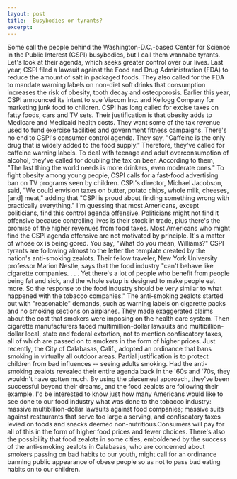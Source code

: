 ```yaml
---
layout: post
title:  Busybodies or tyrants?
excerpt:
---
```




            

    

            

Some call the people behind the Washington-D.C.-based Center for Science in the Public Interest (CSPI) busybodies, but I call them wannabe tyrants. Let's look at their agenda, which seeks greater control over our lives. Last year, CSPI filed a lawsuit against the Food and Drug Administration (FDA) to reduce the amount of salt in packaged foods. They also called for the FDA to mandate warning labels on non-diet soft drinks that consumption increases the risk of obesity, tooth decay and osteoporosis. Earlier this year, CSPI announced its intent to sue Viacom Inc. and Kellogg Company for marketing junk food to children. CSPI has long called for excise taxes on fatty foods, cars and TV sets. Their justification is that obesity adds to Medicare and Medicaid health costs. They want some of the tax revenue used to fund exercise facilities and government fitness campaigns. There's no end to CSPI's consumer control agenda. They say, "Caffeine is the only drug that is widely added to the food supply." Therefore, they've called for caffeine warning labels. To deal with teenage and adult overconsumption of alcohol, they've called for doubling the tax on beer. According to them, "The last thing the world needs is more drinkers, even moderate ones." To fight obesity among young people, CSPI calls for a fast-food advertising ban on TV programs seen by children. CSPI's director, Michael Jacobson, said, "We could envision taxes on butter, potato chips, whole milk, cheeses, [and] meat," adding that "CSPI is proud about finding something wrong with practically everything." I'm guessing that most Americans, except politicians, find this control agenda offensive. Politicians might not find it offensive because controlling lives is their stock in trade, plus there's the promise of the higher revenues from food taxes. Most Americans who might find the CSPI agenda offensive are not motivated by principle. It's a matter of whose ox is being gored. You say, "What do you mean, Williams?" CSPI tyrants are following almost to the letter the template created by the nation's anti-smoking zealots. Their fellow traveler, New York University professor Marion Nestle, says that the food industry "can't behave like cigarette companies. . . . Yet there's a lot of people who benefit from people being fat and sick, and the whole setup is designed to make people eat more. So the response to the food industry should be very similar to what happened with the tobacco companies." The anti-smoking zealots started out with "reasonable" demands, such as warning labels on cigarette packs and no smoking sections on airplanes. They made exaggerated claims about the cost that smokers were imposing on the health care system. Then cigarette manufacturers faced multimillion-dollar lawsuits and multibillion-dollar local, state and federal extortion, not to mention confiscatory taxes, all of which are passed on to smokers in the form of higher prices. Just recently, the City of Calabasas, Calif., adopted an ordinance that bans smoking in virtually all outdoor areas. Partial justification is to protect children from bad influences -- seeing adults smoking. Had the anti-smoking zealots revealed their entire agenda back in the '60s and '70s, they wouldn't have gotten much. By using the piecemeal approach, they've been successful beyond their dreams, and the food zealots are following their example. I'd be interested to know just how many Americans would like to see done to our food industry what was done to the tobacco industry: massive multibillion-dollar lawsuits against food companies; massive suits against restaurants that serve too large a serving, and confiscatory taxes levied on foods and snacks deemed non-nutritious.Consumers will pay for all of this in the form of higher food prices and fewer choices. There's also the possibility that food zealots in some cities, emboldened by the success of the anti-smoking zealots in Calabasas, who are concerned about smokers passing on bad habits to our youth, might call for an ordinance banning public appearance of obese people so as not to pass bad eating habits on to our children.

        
